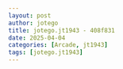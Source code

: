 ```yaml
---
layout: post
author: jotego
title: jotego.jt1943 - 408f831
date: 2025-04-04
categories: [Arcade, jt1943]
tags: [jotego.jt1943]
---
```


